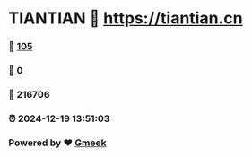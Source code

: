 # TIANTIAN :link: https://tiantian.cn 
### :page_facing_up: [105](https://tiantian.cn/tag.html) 
### :speech_balloon: 0 
### :hibiscus: 216706 
### :alarm_clock: 2024-12-19 13:51:03 
### Powered by :heart: [Gmeek](https://github.com/Meekdai/Gmeek)
